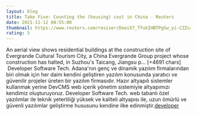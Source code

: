 ```yaml
--- 
layout: blog
title: Take Five: Counting the (housing) cost in China - Reuters
date: 2021-11-12 08:55:00
thumbnail: https://www.reuters.com/resizer/DoeiX7_TfukIHBTPgSw_yi-CZZc=/1200x628/smart/filters:quality(80)/cloudfront-us-east-2.images.arcpublishing.com/reuters/KJYKYPV2C5P4JEBRWLMXUQRL4E.jpg
rating: 5
---
```

An aerial view shows residential buildings at the construction site of Evergrande Cultural Tourism City, a China Evergrande Group project whose construction has halted, in Suzhou's Taicang, Jiangsu p… [+4691 chars]</br>&nbsp;Developer Software Tech. Adana'nın genç ve dinamik yazılım firmalarından biri olmak için her daim kendini geliştiren yazılım konusunda yaratıcı ve güvenilir projeler üreten bir yazılım firmasıdır. Hazır altyapılı sistemler kullanmak yerine DevCMS web içerik yönetim sistemiyle altyapımızı kendimiz oluşturuyoruz. Developer Software Tech. web tabanlı özel yazılımlar ile teknik yeterliliği yüksek ve kaliteli altyapısı ile, uzun ömürlü ve güvenli yazılımlar geliştirme hususunu kendine ilke edinmiştir.<a href="https://www.developerbilisim.com/">developer</a>